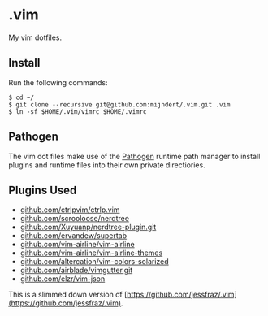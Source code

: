 # .vim

My vim dotfiles.

## Install

Run the following commands:

```console
$ cd ~/
$ git clone --recursive git@github.com:mijndert/.vim.git .vim
$ ln -sf $HOME/.vim/vimrc $HOME/.vimrc
```

## Pathogen

The vim dot files make use of the [Pathogen](https://github.com/tpope/vim-pathogen) runtime path manager to install plugins and runtime files into their own private directiories.

## Plugins Used

* [github.com/ctrlpvim/ctrlp.vim](https://github.com/ctrlpvim/ctrlp.vim.git)
* [github.com/scrooloose/nerdtree](https://github.com/scrooloose/nerdtree.git)
* [github.com/Xuyuanp/nerdtree-plugin.git](https://github.com/Xuyuanp/nerdtree-git-plugin.git)
* [github.com/ervandew/supertab](https://github.com/ervandew/supertab.git)
* [github.com/vim-airline/vim-airline](https://github.com/vim-airline/vim-airline.git)
* [github.com/vim-airline/vim-airline-themes](https://github.com/vim-airline/vim-airline-themes.git)
* [github.com/altercation/vim-colors-solarized](https://github.com/altercation/vim-colors-solarized.git)
* [github.com/airblade/vimgutter.git](https://github.com/airblade/vim-gitgutter.git)
* [github.com/elzr/vim-json](https://github.com/elzr/vim-json.git)

This is a slimmed down version of [https://github.com/jessfraz/.vim](https://github.com/jessfraz/.vim).
